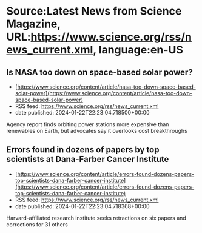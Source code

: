 # Source:Latest News from Science Magazine, URL:https://www.science.org/rss/news_current.xml, language:en-US

## Is NASA too down on space-based solar power?
 - [https://www.science.org/content/article/nasa-too-down-space-based-solar-power](https://www.science.org/content/article/nasa-too-down-space-based-solar-power)
 - RSS feed: https://www.science.org/rss/news_current.xml
 - date published: 2024-01-22T22:23:04.718500+00:00

Agency report finds orbiting power stations more expensive than renewables on Earth, but advocates say it overlooks cost breakthroughs

## Errors found in dozens of papers by top scientists at Dana-Farber Cancer Institute
 - [https://www.science.org/content/article/errors-found-dozens-papers-top-scientists-dana-farber-cancer-institute](https://www.science.org/content/article/errors-found-dozens-papers-top-scientists-dana-farber-cancer-institute)
 - RSS feed: https://www.science.org/rss/news_current.xml
 - date published: 2024-01-22T22:23:04.718368+00:00

Harvard-affiliated research institute seeks retractions on six papers and corrections for 31 others

